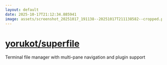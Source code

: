 ```yaml
---
layout: default
date: 2025-10-17T21:12:34.885941
image: assets/screenshot_20251017_191138--20251017T211138582--cropped.png
---
```


# [yorukot/superfile](https://github.com/yorukot/superfile/)

Terminal file manager with multi-pane navigation and plugin support
